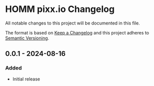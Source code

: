 # HOMM pixx.io Changelog

All notable changes to this project will be documented in this file.

The format is based on [Keep a Changelog](http://keepachangelog.com/) and this project adheres
to [Semantic Versioning](http://semver.org/).

## 0.0.1 - 2024-08-16

### Added

- Initial release
